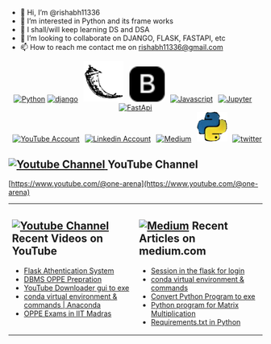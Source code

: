 - 👋 Hi, I’m @rishabh11336
- 👀 I’m interested in Python and its frame works
- 🌱 I shall/will keep learning DS and DSA
- 💞️ I’m looking to collaborate on DJANGO, FLASK, FASTAPI, etc
- 📫 How to reach me contact me on rishabh11336@gmail.com

<div align=center>
<a href="https://www.python.org/"><img src="https://s3.dualstack.us-east-2.amazonaws.com/pythondotorg-assets/media/files/python-logo-only.svg" title="Python" alt="Python" width="70"/></a> 
<a href="https://www.djangoproject.com/"><img src="https://static.djangoproject.com/img/logos/django-logo-positive.svg" alt="django" width="150"/></a> 
&ensp;<a href="https://flask.palletsprojects.com/en/2.3.x/"><img src="flask-svgrepo-com.svg" title="Flask" alt="Flask" width="80"/></a> 
&ensp;<a href="https://getbootstrap.com/"><img src="bootstrap-fill.svg" title="Bootstrap" alt="Bootstrap" width="70"/></a> 
&ensp;<a href="https://www.javascript.com/"><img src="https://cdn.cdnlogo.com/logos/j/69/javascript.svg" title="Javascript" alt="Javascript" width="60"/></a> 
&ensp;<a href="https://jupyter.org/"><img src="https://jupyter.org/assets/logos/rectanglelogo-greytext-orangebody-greymoons.svg" title="Jupyter" alt="Jupyter" width="240"/></a> 
&ensp;<a href="https://fastapi.tiangolo.com/"><img src="https://cdn.worldvectorlogo.com/logos/fastapi-1.svg" title="FastApi" alt="FastApi" width="70"/></a> <br>
&ensp;<a href="https://www.youtube.com/@one-arena"><img src="https://cdn.worldvectorlogo.com/logos/youtube-icon.svg" title="YouTube" alt="YouTube Account" width="80"/></a>
&ensp;<a href="https://www.linkedin.com/in/rishabh11336/"><img src="https://cdn.worldvectorlogo.com/logos/linkedin-icon-2.svg" title="Linkedin" alt="Linkedin Account" width="60"/></a> 
&ensp;<a href="https://medium.com/@asusrishabh"><img src="https://cdn-static-1.medium.com/_/fp/icons/Medium-Avatar-500x500.svg" title="Medium" alt="Medium" width="60"/></a> 
&ensp;<a href="https://www.onearena.co.in/"><img src="Screenshot 2022-08-19 042754.png" title="oneArena" alt="oneArena" width="60"/></a>
&ensp;<a href="https://twitter.com/rishabh11336"><img src="https://abs.twimg.com/responsive-web/client-web/icon-svg.168b89da.svg" title="Twitter" alt="twitter" width="60"/></a>
</div>

## <a href="[https://www.youtube.com/@one-arena](https://www.youtube.com/@one-arena)"><img src="https://cdn.worldvectorlogo.com/logos/youtube-icon.svg" title="YouTube ChannelDocker" alt="Youtube Channel" width="30"/> </a>   YouTube Channel

[https://www.youtube.com/@one-arena](https://www.youtube.com/@one-arena)
 


 
 <table><tr><td valign="top" width="50%">

## <a href="https://www.youtube.com/@one-arena"><img src="https://cdn.worldvectorlogo.com/logos/youtube-icon.svg" title="YouTube ChannelDocker" alt="Youtube Channel" width="30"/> </a>   Recent Videos on YouTube      
 
<!-- YOUTUBE-VIDEOS-LIST:START -->
- [Flask Athentication System](https://www.youtube.com/playlist?list=PLOWpNXd4d3vTlhmOJw0lsfawIXeyj8Sxb)
- [DBMS OPPE Prepration](https://www.youtube.com/playlist?list=PLOWpNXd4d3vQETIZYvCZxTdewFYCo5b47)
- [YouTube Downloader gui to exe](https://youtu.be/jFiN497Jpes)
- [conda virtual environment & commands | Anaconda](https://youtu.be/oCY4NJWwYAo)
- [OPPE Exams in IIT Madras](https://www.youtube.com/playlist?list=PLOWpNXd4d3vQ359QkTPDCunKZ32SXX2bF)
<!-- YOUTUBE-VIDEOS-LIST:END --> 
 
</td><td valign="top" width="50%">

## <a href="https://medium.com/@asusrishabh"><img src="https://cdn-static-1.medium.com/_/fp/icons/Medium-Avatar-500x500.svg" title="Medium" alt="Medium" width="25"/></a>   Recent Articles on medium.com     
 <!-- DEVTO-BLOG-LIST:START -->
- [Session in the flask for login](https://medium.com/@asusrishabh/session-in-the-flask-for-login-3c2f4132a3d8)
- [conda virtual environment & commands](https://medium.com/@asusrishabh/conda-virtual-environment-commands-9877b4730220)
- [Convert Python Program to exe](https://medium.com/@asusrishabh/convert-python-program-to-exe-c773345716df)
- [Python program for Matrix Multiplication](https://medium.com/@asusrishabh/python-program-for-matrix-multiplication-5c1de08bb105)
- [Requirements.txt in Python](https://medium.com/@asusrishabh/requirements-txt-in-python-947b0b43bbe6)
<!-- DEVTO-BLOG-LIST:END -->

</td></tr></table>

<!---
rishabh11336/rishabh11336 is a ✨ special ✨ repository because its `README.md` (this file) appears on your GitHub profile.
You can click the Preview link to take a look at your changes.
--->
